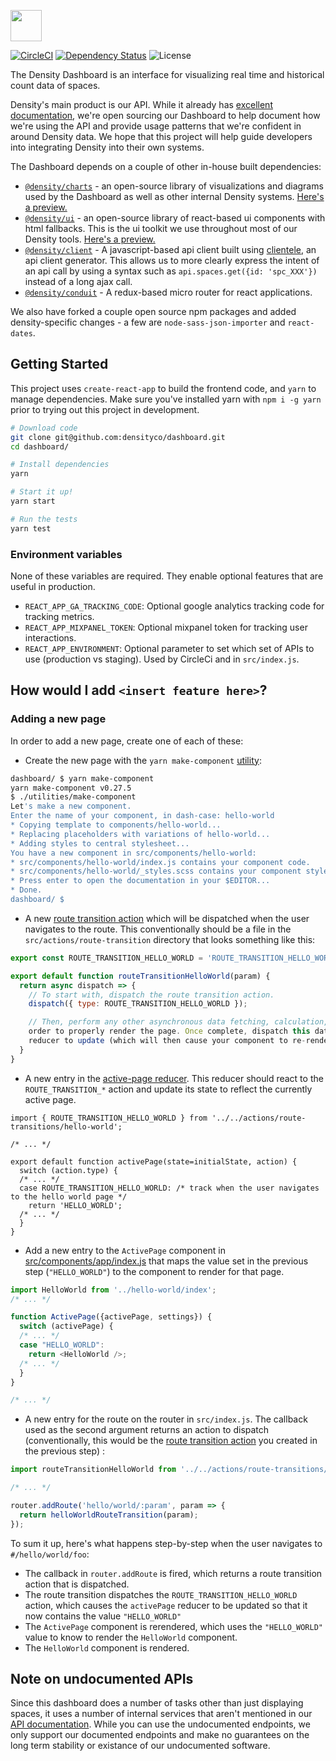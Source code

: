 <img src="https://densityco.github.io/assets/images/dashboard-logo.4031835b.svg" height="50" /> <br />

[![CircleCI](https://circleci.com/gh/DensityCo/web-dashboard.svg?style=shield&circle-token=1b5ece9522df300da10bcedd91a24b6f066b9049)](https://circleci.com/gh/DensityCo/web-dashboard)
[![Dependency
Status](https://david-dm.org/densityco/nicss.svg)](https://david-dm.org/densityco/web-dashboard)
![License](https://img.shields.io/badge/License-MIT-green.svg)

The Density Dashboard is an interface for visualizing real time and historical count data of spaces. 

Density's main product is our API. While it already has [excellent documentation](http://docs.density.io), we're open sourcing our Dashboard to help document how we're using the API and provide usage patterns that we're confident in around Density data. We hope that this project will help guide developers into integrating Density into their own systems.

The Dashboard depends on a couple of other in-house built dependencies:
- [`@density/charts`](https://github.com/densityco/charts) - an open-source library of visualizations and diagrams used by the Dashboard as well as other internal Density systems. [Here's a preview.](https://densityco.github.io/charts/master/)
- [`@density/ui`](https://github.com/densityco/ui) - an open-source library of react-based ui components with html fallbacks. This is the ui toolkit we use throughout most of our Density tools. [Here's a preview.](https://densityco.github.io/ui/master/)
- [`@density/client`](https://github.com/densityco/client-js) - A javascript-based api client built using [clientele](https://github.com/DensityCo/clientele), an api client generator. This allows us to more clearly express the intent of an api call by using a syntax such as `api.spaces.get({id: 'spc_XXX'})` instead of a long ajax call.
- [`@density/conduit`](https://github.com/densityco/conduit) - A redux-based micro router for react applications.

We also have forked a couple open source npm packages and added density-specific changes - a few are `node-sass-json-importer` and `react-dates`.

## Getting Started
This project uses `create-react-app` to build the frontend code, and `yarn` to manage dependencies.
Make sure you've installed yarn with `npm i -g yarn` prior to trying out this project in
development.
```sh
# Download code
git clone git@github.com:densityco/dashboard.git
cd dashboard/

# Install dependencies
yarn

# Start it up!
yarn start

# Run the tests
yarn test
```

### Environment variables
None of these variables are required. They enable optional features that are useful in production.
- `REACT_APP_GA_TRACKING_CODE`: Optional google analytics tracking code for tracking metrics.
- `REACT_APP_MIXPANEL_TOKEN`: Optional mixpanel token for tracking user interactions.
- `REACT_APP_ENVIRONMENT`: Optional parameter to set which set of APIs to use (production vs staging). Used by CircleCi and in `src/index.js`.

## How would I add `<insert feature here>`?

### Adding a new page
In order to add a new page, create one of each of these:

- Create the new page with the `yarn make-component`
  [utility](https://github.com/DensityCo/dashboard/tree/trunk/utilities):
```sh
dashboard/ $ yarn make-component
yarn make-component v0.27.5
$ ./utilities/make-component
Let's make a new component.
Enter the name of your component, in dash-case: hello-world
* Copying template to components/hello-world...
* Replacing placeholders with variations of hello-world...
* Adding styles to central stylesheet...
You have a new component in src/components/hello-world:
* src/components/hello-world/index.js contains your component code.
* src/components/hello-world/_styles.scss contains your component styles.
* Press enter to open the documentation in your $EDITOR...
* Done.
dashboard/ $
```

- A new [route transition
  action](https://github.com/DensityCo/dashboard/tree/trunk/src/actions#route-transition-actions)
  which will be dispatched when the user navigates to the route. This conventionally should be a
  file in the `src/actions/route-transition` directory that looks something like this:
```javascript
export const ROUTE_TRANSITION_HELLO_WORLD = 'ROUTE_TRANSITION_HELLO_WORLD';

export default function routeTransitionHelloWorld(param) {
  return async dispatch => {
    // To start with, dispatch the route transition action.
    dispatch({ type: ROUTE_TRANSITION_HELLO_WORLD });

    // Then, perform any other asynchronous data fetching, calculation, or anything else you need in
    order to properly render the page. Once complete, dispatch this data in actions to cause a
    reducer to update (which will then cause your component to re-render.)
  }
}
```

- A new entry in the [active-page
  reducer](https://github.com/DensityCo/dashboard/blob/trunk/src/reducers/active-page/index.js).
  This reducer should react to the `ROUTE_TRANSITION_*` action and update its state to reflect the
  currently active page.
```
import { ROUTE_TRANSITION_HELLO_WORLD } from '../../actions/route-transitions/hello-world';

/* ... */

export default function activePage(state=initialState, action) {
  switch (action.type) {
  /* ... */
  case ROUTE_TRANSITION_HELLO_WORLD: /* track when the user navigates to the hello world page */
    return 'HELLO_WORLD';
  /* ... */
  }
}
```

- Add a new entry to the `ActivePage` component in
  [src/components/app/index.js](https://github.com/DensityCo/dashboard/blob/trunk/src/components/app/index.js)
  that maps the value set in the previous step (`"HELLO_WORLD"`) to the component to render for that
  page.
```javascript
import HelloWorld from '../hello-world/index';
/* ... */

function ActivePage({activePage, settings}) {
  switch (activePage) {
  /* ... */
  case "HELLO_WORLD":
    return <HelloWorld />;
  /* ... */
  }
}

/* ... */
```

- A new entry for the route on the router in `src/index.js`. The callback used as the second
  argument returns an action to dispatch (conventionally, this would be the [route transition
  action](https://github.com/DensityCo/dashboard/tree/trunk/src/actions#route-transition-actions)
  you created in the previous step) :
```javascript
import routeTransitionHelloWorld from '../../actions/route-transitions/hello-world';

/* ... */

router.addRoute('hello/world/:param', param => {
  return helloWorldRouteTransition(param);
});
```

To sum it up, here's what happens step-by-step when the user navigates to `#/hello/world/foo`:
- The callback in `router.addRoute` is fired, which returns a route transition action that is
  dispatched.
- The route transition dispatches the `ROUTE_TRANSITION_HELLO_WORLD` action, which causes the
  `activePage` reducer to be updated so that it now contains the value `"HELLO_WORLD"`
- The `ActivePage` component is rerendered, which uses the `"HELLO_WORLD"` value to know to render
  the `HelloWorld` component.
- The `HelloWorld` component is rendered.

## Note on undocumented APIs
Since this dashboard does a number of tasks other than just displaying spaces, it uses a number of
internal services that aren't mentioned in our [API documentation](http://docs.density.io). While
you can use the undocumented endpoints, we only support our documented endpoints and make no
guarantees on the long term stability or existance of our undocumented software.
